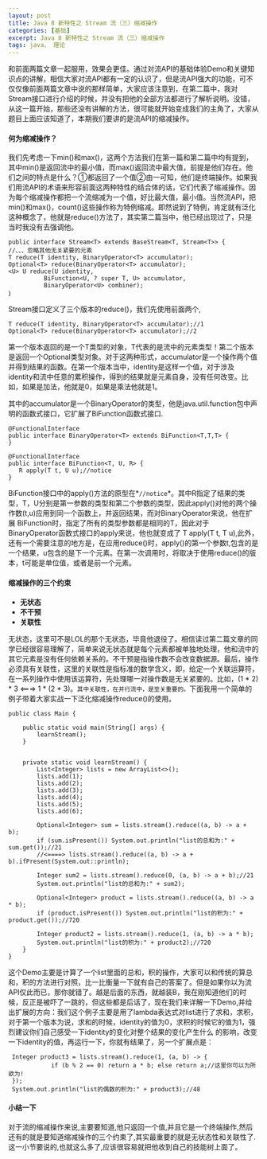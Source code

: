 ```yaml
---
layout: post
title: Java 8 新特性之 Stream 流（三）缩减操作
categories: [基础]
excerpt: Java 8 新特性之 Stream 流（三）缩减操作
tags: java， 理论  
---
```

和前面两篇文章一起服用，效果会更佳。通过对流API的基础体验Demo和关键知识点的讲解，相信大家对流API都有一定的认识了，但是流API强大的功能，可不仅仅像前面两篇文章中说的那样简单，大家应该注意到，在第二篇中，我对Stream接口进行介绍的时候，并没有把他的全部方法都进行了解析说明。没错，从这一篇开始，那些还没有讲解的方法，很可能就开始变成我们的主角了，大家从题目上面应该知道了，本期我们要讲的是流API的缩减操作。

#### 何为缩减操作？

我们先考虑一下min()和max()，这两个方法我们在第一篇和第二篇中均有提到，其中min()是返回流中的最小值，而max()返回流中最大值，前提是他们存在。他们之间的特点是什么？①都返回了一个值②由一可知，他们是终端操作。如果我们用流API的术语来形容前面这两种特性的结合体的话，它们代表了缩减操作。因为每个缩减操作都把一个流缩减为一个值，好比最大值，最小值。当然流API，把min()和max()，count()这些操作称为特例缩减。即然说到了特例，肯定就有泛化这种概念了，他就是reduce()方法了，其实第二篇当中，他已经出现过了，只是当时我没有去强调他。
```
public interface Stream<T> extends BaseStream<T, Stream<T>> {
//、、、忽略其他无关紧要的元素
T reduce(T identity, BinaryOperator<T> accumulator);
Optional<T> reduce(BinaryOperator<T> accumulator);
<U> U reduce(U identity,
          BiFunction<U, ? super T, U> accumulator,
          BinaryOperator<U> combiner);
｝
``` 
Stream接口定义了三个版本的reduce()，我们先使用前面两个,
```
T reduce(T identity, BinaryOperator<T> accumulator);//1
Optional<T> reduce(BinaryOperator<T> accumulator);//2
```
第一个版本返回的是一个T类型的对象，T代表的是流中的元素类型！第二个版本是返回一个Optional类型对象。对于这两种形式，accumulator是一个操作两个值并得到结果的函数。在第一个版本当中，identity是这样一个值，对于涉及identity和流中任意的累积操作，得到的结果就是元素自身，没有任何改变。比如，如果是加法，他就是0，如果是乘法他就是1。

其中的accumulator是一个BinaryOperator<T>的类型，他是java.util.function包中声明的函数式接口，它扩展了BiFunction函数式接口.

```
@FunctionalInterface
public interface BinaryOperator<T> extends BiFunction<T,T,T> {
}

@FunctionalInterface
public interface BiFunction<T, U, R> {
   R apply(T t, U u);//notice
}
```

BiFunction接口中的apply()方法的原型在*`//notice`*。其中R指定了结果的类型，T，U分别是第一参数的类型和第二个参数的类型，因此apply()对他的两个操作数(t,u)应用到同一个函数上，并返回结果，而对BinaryOperator<T>来说，他在扩展 BiFunction时，指定了所有的类型参数都是相同的T，因此对于BinaryOperator<T>函数式接口的apply来说，他也就变成了  T apply(T t, T u),此外，还有一个需要注意的地方是，在应用reduce()时，apply()的第一个参数t,包含的是一个结果，u包含的是下一个元素。在第一次调用时，将取决于使用reduce()的版本，t可能是单位值，或者是前一个元素。

#### 缩减操作的三个约束

* **无状态**
* **不干预**
* **关联性**

无状态，这里可不是LOL的那个无状态，毕竟他退役了。相信读过第二篇文章的同学已经很容易理解了，简单来说无状态就是每个元素都被单独地处理，他和流中的其它元素是没有任何依赖关系的。不干预是指操作数不会改变数据源。最后，操作必须具有关联性，这里的关联性是指标准的数学含义，即，给定一个关联运算符，在一系列操作中使用该运算符，先处理哪一对操作数是无关紧要的。比如，(1 * 2) * 3  <===> 1 * (2 * 3)。`其中关联性，在并行流中，是至关重要的。`下面我用一个简单的例子带着大家实战一下泛化缩减操作reduce()的使用。

```
public class Main {

    public static void main(String[] args) {
        learnStream();
    }


    private static void learnStream() {
        List<Integer> lists = new ArrayList<>();
        lists.add(1);
        lists.add(2);
        lists.add(3);
        lists.add(4);
        lists.add(5);
        lists.add(6);

        Optional<Integer> sum = lists.stream().reduce((a, b) -> a + b);
        if (sum.isPresent()) System.out.println("list的总和为:" + sum.get());//21
        //<====> lists.stream().reduce((a, b) -> a + b).ifPresent(System.out::println);

        Integer sum2 = lists.stream().reduce(0, (a, b) -> a + b);//21
        System.out.println("list的总和为:" + sum2);

        Optional<Integer> product = lists.stream().reduce((a, b) -> a * b);
        if (product.isPresent()) System.out.println("list的积为:" + product.get());//720

        Integer product2 = lists.stream().reduce(1, (a, b) -> a * b);
        System.out.println("list的积为:" + product2);//720
    }
}
```

这个Demo主要是计算了一个list里面的总和，积的操作，大家可以和传统的算总和，积的方法进行对照，比一比衡量一下就有自己的答案了。但是如果你以为流API仅此而已，那你就错了。越是后面的东西，就越装B，我在刚知道他们的时候，反正是被吓了一跳的，但这些都是后话了，现在我们来详解一下Demo,并给出扩展的方向：我们这个例子主要是用了lambda表达式对list进行了求和，求积，对于第一个版本为说，求和的时候，identity的值为0，求积的时候它的值为1，强烈建议你们自己感受一下identity的变化对整个结果的变化产生什么 的影响，改变一下identity的值，再运行一下，你就有结果了，另一个扩展点是：

```
 Integer product3 = lists.stream().reduce(1, (a, b) -> {
            if (b % 2 == 0) return a * b; else return a;//这里你可以为所欲为!
 });
 System.out.println("list的偶数的积为:" + product3);//48
```
#### 小结一下

对于流的缩减操作来说,主要要知道,他只返回一个值,并且它是一个终端操作,然后还有的就是要知道缩减操作的三个约束了,其实最重要的就是无状态性和关联性了.这一小节要说的,也就这么多了,应该很容易就把他收到自己的技能树上面了。
